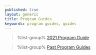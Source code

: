 ```yaml
---
published: true
layout: generic
title: Program Guides
keywords: program guides, guides
---
```


> %list-group%
> <a href="{{ site.url }}/pdf/2021/2021-program-guide.pdf" class="list-group-item">2021 Program Guide</a>

> %list-group%
> <a href="archive/" class="list-group-item">Past Program Guides</a>
